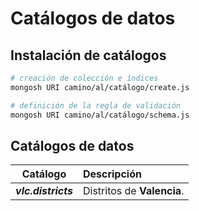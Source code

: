 # Catálogos de datos


## Instalación de catálogos

```bash
# creación de colección e índices
mongosh URI camino/al/catálogo/create.js

# definición de la regla de validación
mongosh URI camino/al/catálogo/schema.js
```


## Catálogos de datos

Catálogo | Descripción
:--: | :--
***vlc.districts*** | Distritos de **Valencia**.

